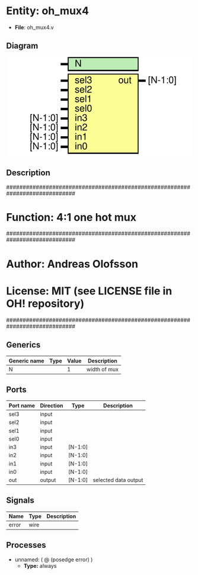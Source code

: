 # Entity: oh_mux4

- **File**: oh_mux4.v
## Diagram

![Diagram](oh_mux4.svg "Diagram")
## Description

#############################################################################
# Function: 4:1 one hot mux                                                 #
#############################################################################
# Author:   Andreas Olofsson                                                #
# License:  MIT (see LICENSE file in OH! repository)                        #
#############################################################################

## Generics

| Generic name | Type | Value | Description    |
| ------------ | ---- | ----- | -------------- |
| N            |      | 1     |  width of mux  |
## Ports

| Port name | Direction | Type    | Description          |
| --------- | --------- | ------- | -------------------- |
| sel3      | input     |         |                      |
| sel2      | input     |         |                      |
| sel1      | input     |         |                      |
| sel0      | input     |         |                      |
| in3       | input     | [N-1:0] |                      |
| in2       | input     | [N-1:0] |                      |
| in1       | input     | [N-1:0] |                      |
| in0       | input     | [N-1:0] |                      |
| out       | output    | [N-1:0] | selected data output |
## Signals

| Name  | Type | Description |
| ----- | ---- | ----------- |
| error | wire |             |
## Processes
- unnamed: ( @ (posedge error) )
  - **Type:** always
